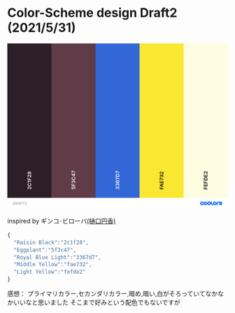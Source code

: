 # Color-Scheme design Draft2 (2021/5/31)

![draft2](./DRAFT2.png)

inspired by ギンコ･ビローバ[(樋口円香)](https://shinycolors.idolmaster.jp/idol/noctchill/madoka.html)

```js
{
  "Raisin Black":"2c1f28",
  "Eggplant":"5f3c47",
  "Royal Blue Light":"3367d7",
  "Middle Yellow":"fae732",
  "Light Yellow":"fefde2"
}
```

感想： プライマリカラー,セカンダリカラー,暗め,暗い,白がそろっていてなかなかいいなと思いました そこまで好みという配色でもないですが
